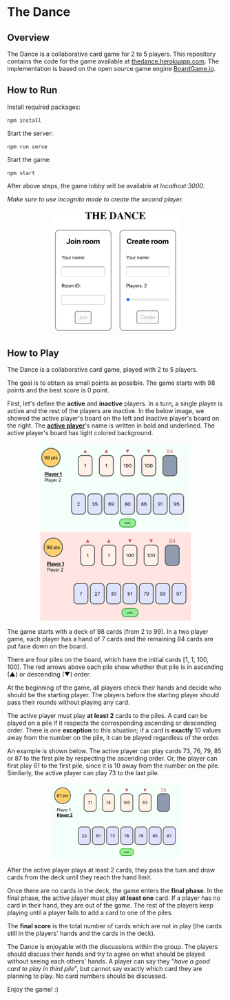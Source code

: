 # The Dance

## Overview
The Dance is a collaborative card game for 2 to 5 players. 
This repository contains the code for the game available at [thedance.herokuapp.com](thedance.herokuapp.com). 
The implementation is based on the open source game engine [BoardGame.io](https://boardgame.io/). 

## How to Run

Install required packages:

```installation
npm install
```

Start the server:

```server
npm run serve
```

Start the game:

```start
npm start 
```

After above steps, the game lobby will be available at _localhost:3000_. 

_Make sure to use incognito mode to create the second player._ 

<p align="center"><img width=300 src="https://github.com/gjeuken/thedance/blob/master/images/lobby.png"></p>

## How to Play

The Dance is a collaborative card game, played with 2 to 5 players. 

The goal is to obtain as small points as possible. The game starts with 98 points and the best score is 0 point. 

First, let's define the **active** and **inactive** players. 
In a turn, a single player is active and the rest of the players are inactive. 
In the below image, we showed the active player's board on the left and inactive player's board on the right. 
The <u>**active player**</u>'s name is written in bold and underlined. The active player's board has light colored background. 

<p align="center"><img src="https://github.com/gjeuken/thedance/blob/master/images/initial-active.png" width="350"/> 
&nbsp;&nbsp; <img src="https://github.com/gjeuken/thedance/blob/master/images/initial-inactive.png" width="350"/></p> 

The game starts with a deck of 98 cards (from 2 to 99). 
In a two player game, each player has a hand of 7 cards and the remaining 84 cards are put face down on the board. 

There are four piles on the board, which have the initial cards [1, 1, 100, 100]. 
The red arrows above each pile show whether that pile is in ascending (&#9650;) or descending (&#9660;) order. 

At the beginning of the game, all players check their hands and decide who should be the starting player. 
The players before the starting player should pass their rounds without playing any card. 

The active player must play **at least 2** cards to the piles. 
A card can be played on a pile if it respects the corresponding ascending or descending order. 
There is one **exception** to this situation; if a card is **exactly** 10 values away from the number on the pile, 
it can be played regardless of the order. 

An example is shown below. The active player can play cards 73, 76, 79, 85 or 87 to the first pile by respecting the ascending order.
Or, the player can first play 61 to the first pile, since it is 10 away from the number on the pile. 
Similarly, the active player can play 73 to the last pile. 

<p align="center"><img width=300 src="https://github.com/gjeuken/thedance/blob/master/images/ingame.png"></p>

After the active player plays at least 2 cards, they pass the turn and draw cards from the deck until they reach the hand limit. 

Once there are no cards in the deck, the game enters the **final phase**. 
In the final phase, the active player must play **at least one** card. 
If a player has no card in their hand, they are out of the game. 
The rest of the players keep playing until a player fails to add a card to one of the piles. 

The **final score** is the total number of cards which are not in play (the cards still in the players' hands and the cards in the deck). 

The Dance is enjoyable with the discussions within the group. 
The players should discuss their hands and try to agree on what should be played without seeing each others' hands. 
A player can say they "_have a good card to play in third pile_", but cannot say exactly which card they are planning to play. 
No card numbers should be discussed.

Enjoy the game! :)
